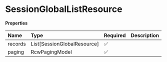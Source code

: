 # SessionGlobalListResource

**Properties**

| Name    | Type                        | Required | Description |
| :------ | :-------------------------- | :------- | :---------- |
| records | List[SessionGlobalResource] | ✅       |             |
| paging  | RcwPagingModel              | ✅       |             |

<!-- This file was generated by liblab | https://liblab.com/ -->
